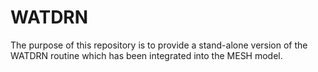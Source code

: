 # WATDRN
 The purpose of this repository is to provide a stand-alone version of the WATDRN routine which has been integrated into the MESH model. 
